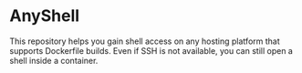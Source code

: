# AnyShell
This repository helps you gain shell access on any hosting platform that supports Dockerfile builds. Even if SSH is not available, you can still open a shell inside a container.
